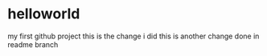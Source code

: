 # helloworld
my first github project
this is the change i did
this is another change done in readme branch
